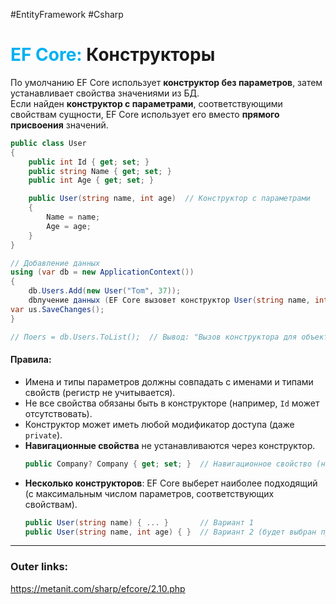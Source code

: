 #EntityFramework #Csharp 
# <font color="#00b0f0">EF Core:</font> Конструкторы

По умолчанию EF Core использует **конструктор без параметров**, затем устанавливает свойства значениями из БД.  
Если найден **конструктор с параметрами**, соответствующими свойствам сущности, EF Core использует его вместо **прямого присвоения** значений.  

```csharp
public class User
{
    public int Id { get; set; }
    public string Name { get; set; }
    public int Age { get; set; }

    public User(string name, int age)  // Конструктор с параметрами
    {
        Name = name;
        Age = age;
    }
}
```  

```csharp
// Добавление данных
using (var db = new ApplicationContext())
{
    db.Users.Add(new User("Tom", 37));
    dbлучение данных (EF Core вызовет конструктор User(string name, int age))
var us.SaveChanges();
}

// Поers = db.Users.ToList();  // Вывод: "Вызов конструктора для объекта Tom"
``` 

#### **Правила:**  

  - Имена и типы параметров должны совпадать с именами и типами свойств (регистр не учитывается).  
  - Не все свойства обязаны быть в конструкторе (например, `Id` может отсутствовать).  
  - Конструктор может иметь любой модификатор доступа (даже `private`).  
- **Навигационные свойства** не устанавливаются через конструктор.  
  ```csharp
  public Company? Company { get; set; }  // Навигационное свойство (не участвует в конструкторе)
  ```  
- **Несколько конструкторов**: EF Core выберет наиболее подходящий (с максимальным числом параметров, соответствующих свойствам).  
  ```csharp
  public User(string name) { ... }       // Вариант 1
  public User(string name, int age) { }  // Вариант 2 (будет выбран при наличии данных)
  ```  
 
---
### Outer links:
https://metanit.com/sharp/efcore/2.10.php